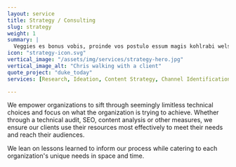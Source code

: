 ```yaml
---
layout: service
title: Strategy / Consulting
slug: strategy
weight: 1
summary: |
  Veggies es bonus vobis, proinde vos postulo essum magis kohlrabi welsh onion daikon amaranth tatsoi tomatillo melon azuki bean garlic.
icon: "strategy-icon.svg"
vertical_image: "/assets/img/services/strategy-hero.jpg"
vertical_image_alt: "Chris walking with a client"
quote_project: "duke_today"
services: [Research, Ideation, Content Strategy, Channel Identification, User Journey Mapping, Competitive Analysis, Campaign Planning]

---
```


We empower organizations to sift through seemingly limitless technical choices and focus on what the organization is trying to achieve. Whether through a technical audit, SEO, content analysis or other measures, we ensure our clients use their resources most effectively to meet their needs and reach their audiences.

We lean on lessons learned to inform our process while catering to each organization's unique needs in space and time.